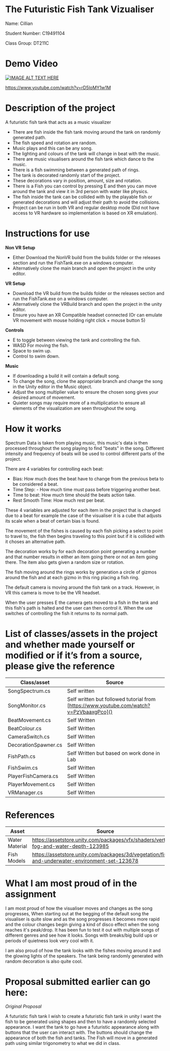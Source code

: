# The Futuristic Fish Tank Vizualiser

Name: Cillian

Student Number: C19491104

Class Group: DT211C

# Demo Video



[![IMAGE ALT TEXT HERE](https://user-images.githubusercontent.com/55165823/207372677-99a604e9-8cf5-4dc9-bf08-97261aee40f7.png)](https://www.youtube.com/watch?v=rD5loMY1w1M)

https://www.youtube.com/watch?v=rD5loMY1w1M

# Description of the project

A futuristic fish tank that acts as a music visualizer

 - There are fish  inside the fish tank moving around the tank on randomly generated path.
 - The fish speed and rotation are random.
 - Music plays and this can be any song.
 - The lighting and colours of the tank will change in beat with the music.
 - There are music visualisers around the fish tank which dance to the music.
 - There is a fish swimming between a generated path of rings.
 - The tank is decorated randomly start of the project.
 - These decorations vary in position, amount, size and rotation.
 - There is a Fish you can control by pressing E and then you can move around the tank and view it in 3rd person with water like physics.
 - The fish inside the tank can be collided with by the playable fish or generated decorations and will adjust their path to avoid the collisions.
 - Project can be run in both VR and regular desktop mode (Did not have access to VR hardware so implementation is based on XR emulation).
 
# Instructions for use

**Non VR Setup**

 - Either Download the NonVR build from the builds folder or the releases section and run the FishTank.exe on a windows computer.
 - Alternatively clone the main branch and open the project in the unity editor.

**VR Setup**

 - Download the VR build from the builds folder or the releases section and run the FishTank.exe on a windows computer.
 - Alternatively clone the VRBuild branch and open the project in the unity editor.
 - Ensure you have an XR Compatible headset connected (Or can emulate VR movement with mouse holding right click + mouse button 5)
 
**Controls**

 - E to toggle between viewing the tank and controlling the fish.
 - WASD For moving the fish.
 - Space to swim up.
 - Control to swim down.

**Music**

 - If downloading a build it will contain a default song.
 - To change the song, clone the appropriate branch and change the song in the Unity editor in the Music object.
 - Adjust the song multiplier value to ensure the chosen song gives your desired amount of movement.
 - Quieter songs may require more of a multiplication to ensure all elements of the visualization are seen throughout the song.


# How it works

Spectrum Data is taken from playing music, this music's data is then processed throughout the song playing to find "beats" in the song.
Different intensity and frequency of beats will be used to control different parts of the project.

There are 4 variables for controlling each beat:
 - Bias: How much does the beat have to change from the previous beta to be considered a beat.
 - Time Step: - How much time must pass before triggering another beat.
 - Time to beat: How much time should the beats action take.
 - Rest Smooth Time: How much rest per beat.
 
These 4 variables are adjusted for each item in the project that is changed due to a beat for example the case of the visualiser it is a cube that adjusts its scale when a beat of certain bias is found.

The movement of the fishes is caused by each fish picking a select to point to travel to, the fish then begins traveling to this point but if it is collided with it choses an alternative path.

The decoration works by for each decoration point generating a number and that number results in either an item going there or not an item going there. The item also gets given a random size or rotation.

The fish moving around the rings works by generation a circle of gizmos around the fish and at each gizmo in this ring placing a fish ring.

The default camera is moving around the fish tank on a track. However, in VR this camera is move to be the VR headset.

When the user presses E the camera gets moved to a fish in the tank and this fish's path is halted and the user can then control it. When the use switches of controlling the fish it returns to its normal path.

# List of classes/assets in the project and whether made yourself or modified or if it’s from a source, please give the reference

| Class/asset | Source |
|-----------|-----------|
| SongSpectrum.cs | Self written  |
| SongMonitor.cs | Self written but followed tutorial from [https://www.youtube.com/watch?v=PzVbaaxgPco]() |
| BeatMovement.cs | Self Written |
| BeatColour.cs | Self Written |
| CameraSwitch.cs | Self Written |
| DecorationSpawner.cs | Self Written |
| FishPath.cs | Self Written but based on work done in Lab |
| FishSwim.cs | Self Written |
| PlayerFishCamera.cs | Self Written |
| PlayerMovement.cs | Self Written |
| VRManager.cs | Self Written |

# References
| Asset | Source |
|-----------|-----------|
| Water Material | https://assetstore.unity.com/packages/vfx/shaders/vertical-fog-and-water-depth-123985 |
| Fish Models | https://assetstore.unity.com/packages/3d/vegetation/fishes-and-underwater-environment-set-123678  |

# What I am most proud of in the assignment

I am most proud of how the visualiser moves and changes as the song progresses, When starting out at the begging of the default song the visualiser is quite slow and as the song progresses it becomes more rapid and the colour changes begin giving a kind of disco effect when the song reaches it's peak/drop. It has been fun to test it out with multiple songs of different genres and see how it looks. Songs with breaks/big build ups or periods of quietness look very cool with it.

I am also proud of how the tank looks with the fishes moving around it and the glowing lights of the speakers. The tank being randomly generated with random decoration is also quite cool.


# Proposal submitted earlier can go here:

*Original Proposal*

A futuristic fish tank
I wish to create a futuristic fish tank in unity
I want the fish to be generated using shapes and then to have a randomly selected appearance.
I want the tank to go have a futuristic appearance along with buttons that the user can interact with.
The buttons should change the appearance of both the fish and tanks.
The Fish will move in a generated path using similar trigonometry to what we did in class.




